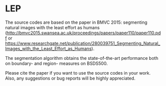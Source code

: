 # LEP
The source codes are based on the paper in BMVC 2015: segmenting natural images with the least effort as humans (http://bmvc2015.swansea.ac.uk/proceedings/papers/paper110/paper110.pdf or https://www.researchgate.net/publication/280039751_Segmenting_Natural_Images_with_the_Least_Effort_as_Humans).

The segmentation algorithm obtains the state-of-the-art performance both on boundary- and region- measures on BSDS500.

Please cite the paper if you want to use the source codes in your work. Also, any suggestions or bug reports will be highly appreciated.
